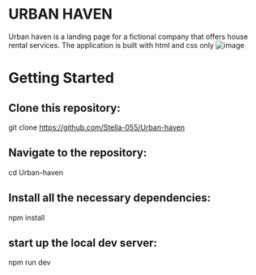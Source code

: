 # URBAN HAVEN
Urban haven is a landing page for a fictional company that offers  house rental services.
The application is built with html and css only
 ![image](https://github.com/user-attachments/assets/e41d1563-cbcc-4fe1-90e3-64e5d32ed8e7)
 
# Getting Started
## Clone this repository:

git clone https://github.com/Stella-055/Urban-haven
## Navigate to the repository:

cd Urban-haven
## Install all the necessary dependencies:

npm install
## start up the local dev server:

npm run dev
